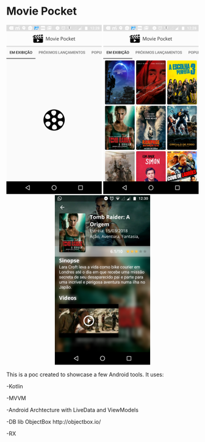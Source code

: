 <h1>Movie Pocket</h1>

<p align="center">
  <img src="screenshot-1.png" width="250"/>
  <img src="screenshot-2.png" width="250"/>
  <img src="screenshot-3.png" width="250"/>
</p>

This is a poc created to showcase a few Android tools. It uses:
<p>-Kotlin</p>
<p>-MVVM</p>
<p>-Android Archtecture with LiveData and ViewModels</p>
<p>-DB lib ObjectBox http://objectbox.io/</p>
<p>-RX</p>
